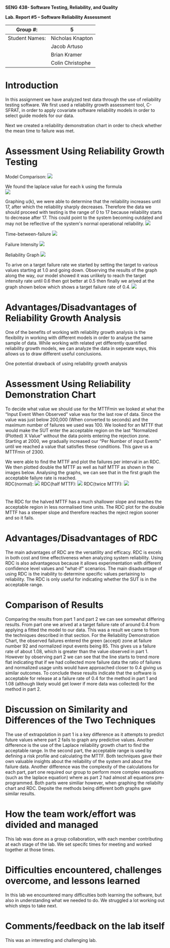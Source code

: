 **SENG 438- Software Testing, Reliability, and Quality**

**Lab. Report \#5 – Software Reliability Assessment**

| Group \#:      |  5  |
| -------------- | --- |
| Student Names: |  Nicholas Knapton   |
|                |  Jacob Artuso   |
|                |  Brian Kramer  |
|                |  Colin Christophe   |

# Introduction
In this assignment we have analyzed test data through the use of reliability testing software. We first used a reliability growth assessment tool, C-SFRAT, in order to apply covariate software reliability models in order to select guide models for our data.

Next we created a reliability demonstration chart in order to check whether the mean time to failure was met.
# 

# Assessment Using Reliability Growth Testing 
Model Comparison:
<img src='./media/comparison.PNG'/>

We found the laplace value for each k using the formula<br />
<img src='./laplace.png'/> <br />

Graphing u(k), we were able to determine that the reliability increases until 17, after which the reliability sharply decreases. Therefore the data we should proceed with testing is the range of 0 to 17 because reliability starts to decrease after 17. This could point to the system becoming outdated and may not be reflective of the system's normal operational reliability.
<img src='./Picture1.png'/>

Time-between-failure
<img src='./media/twoModels.PNG'/>

Failure Intensity
<img src='./media/intensityGraph.PNG'/>

Reliability Graph
<img src='./media/reliabilityGraph.PNG'/>

To arive on a target failure rate we started by setting the target to various values starting at 1.0 and going down. Observing the results of the graph along the way, our model showed it was unlikely to reach the target intensity rate until 0.6 then got better at 0.5 then finally we arived at the graph shown below which shows a target failure rate of 0.4.
<img src='./targetFailureRate.PNG'/>

# Advantages/Disadvantages of Reliability Growth Analysis <br />

One of the benefits of working with reliability growth analysis is the flexibility in working with different models in order to analyse the same sample of data. While working with related yet differently quantified reliability growth models, we can analyze the data in seperate ways, this allows us to draw different useful conclusions.

One potential drawback of using reliability growth analysis


# Assessment Using Reliability Demonstration Chart 
To decide what value we should use for the MTTFmin we looked at what the “Input Event When Observed” value was for the last row of data. Since the value was just below 200,000 (When converted to seconds) and the maximum number of failures we used was 100. We looked for an MTTF that would make the SUT enter the acceptable region on the last “Normalized (Plotted) X Value” without the data points entering the rejection zone. Starting at 2000, we gradually increased our “Per Number of input Events” until we reached a value that satisfies these conditions. This gave us a MTTFmin of 2300. 

We were able to find the MTTF and plot the failures per interval in an RDC. We then plotted double the MTTF as well as half MTTF as shown in the images below. Analysing the graphs, we can see that in the first graph the acceptable failure rate is reached.<br />RDC(normal):
<img src='./RDC1.png'/>
RDC(half MTTF):
<img src='./RDCTwice.png'/>
RDC(twice MTTF):
<img src='./RDCHalf.png'/>
# 
The RDC for the halved MTTF has a much shallower slope and reaches the acceptable region in less normalised time units. The RDC plot for the double MTTF has a steeper slope and therefore reaches the reject region sooner and so it fails.

# Advantages/Disadvantages of RDC <br />
The main advantages of RDC are the versatility and efficacy. RDC is excels in both cost and time effectiveness when analyzing system reliability. Using RDC is also advantageous because it allows experimentation with different confidence level values and "what-if" scenarios.
The main disadvantage of using RDC is the inability to determine specific values pertaining to reliability. The RDC is only useful for indicating whether the SUT is in the acceptable range. 

# Comparison of Results
Comparing the results from part 1 and part 2 we can see somewhat differing results. From part one we arived at a target failure rate of around 0.4 from applying a fitted the model to our data. This was a result we came to from the techniques described in that section. For the Reliability Demonstration Chart, the observed failures entered the green (accept) zone at failure number 92 and normalized input events being 85. This gives us a failure rate of about 1.08, which is greater than the value observed in part 1. However by observing part 2 we can see that the line starts to trend more flat indicating that if we had collected more failure data the ratio of failures and normalized usage units would have approached closer to 0.4 giving us similar outcomes. To conclude these results indicate that the software is acceptable for release at a failure rate of 0.4 for the method in part 1 and 1.08 (although likely would get lower if more data was collected) for the method in part 2.

# Discussion on Similarity and Differences of the Two Techniques
The use of extrapolation in part 1 is a key difference as it attempts to predict future values where part 2 fails to graph any predictive values. Another difference is the use of the Laplace reliability growth chart to find the acceptable range. In the second part, the acceptable range is used by defining a risk profile and calculating the MTTF. Both techniques gave their own valuable insights about the reliability of the system and about the failure data. Another difference was the complexity of the calculations for each part, part one required our group to perform more complex exquations (such as the laplace equation) where as part 2 had almost all equations pre-programmed. Both parts were similiar however, when graphing the reliabilty chart and RDC. Depsite the methods being different both graphs gave similar results. 

# How the team work/effort was divided and managed
This lab was done as a group collaboration, with each member contributing at each stage of the lab. We set specifc times for meeting and worked together at those times.

# Difficulties encountered, challenges overcome, and lessons learned
In this lab we encountered many difficulties both learning the software, but also in understanding what we needed to do. We struggled a lot working out which steps to take next.

# Comments/feedback on the lab itself
This was an interesting and challenging lab.
